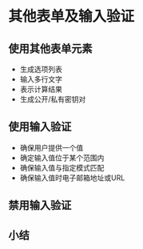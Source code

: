 # 其他表单及输入验证
## 使用其他表单元素
- 生成选项列表
- 输入多行文字
- 表示计算结果
- 生成公开/私有密钥对
## 使用输入验证
- 确保用户提供一个值
- 确定输入值位于某个范围内
- 确保输入值与指定模式匹配
- 确保输入值时电子邮箱地址或URL
## 禁用输入验证
## 小结